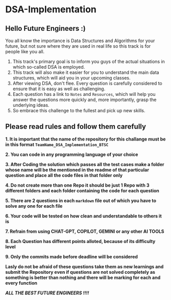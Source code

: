 # DSA-Implementation

## Hello Future Engineers :)

You all know the importance is Data Structures and Algorithms for your future, but not sure where they are used in real life so this track is for people like you all.

1. This track's primary goal is to inform you guys of the actual situations in which so-called DSA is employed.
2. This track will also make it easier for you to understand the main data structures, which will aid you in your upcoming classes.
3. After viewing DSA, don't flee. Every question is carefully considered to ensure that it is easy as well as challenging.
4. Each question has a link to ```Notes``` and ```Resources```, which will help you answer the questions more quickly and, more importantly, grasp the underlying ideas.
5. So embrace this challenge to the fullest and pick up new skills.


## Please read rules and follow them carefully

**1. It is important that the name of the repository for this challange must be in this format ```TeamName_DSA_Implementation_BTSC```**

**2. You can code in any programming language of your choice**

**3. After Coding the solution which passes all the test cases make a folder whose name will be the mentioned in the readme of that particular question and place all the code files in that folder only**

**4. Do not create more than one Repo it should be just 1 Repo with 3 different folders and each folder containing the code for each question**

**5. There are 2 questions in each ```markdown``` file out of which you have to solve any one for each file**

**6. Your code will be tested on how clean and understandable to others it is**

**7. Refrain from using CHAT-GPT, COPILOT, GEMINI or any other AI TOOLS** 

**8. Each Question has different points alloted, because of its difficulty level**

**9. Only the commits made before deadline will be considered**


**Lasly do not be afraid of these questions take them as new learnings and submit the Repository even if questions are not solved completely as something is better than nothing and there will be marking for each and every function**





***ALL THE BEST FUTURE ENGINEERS !!!!***
